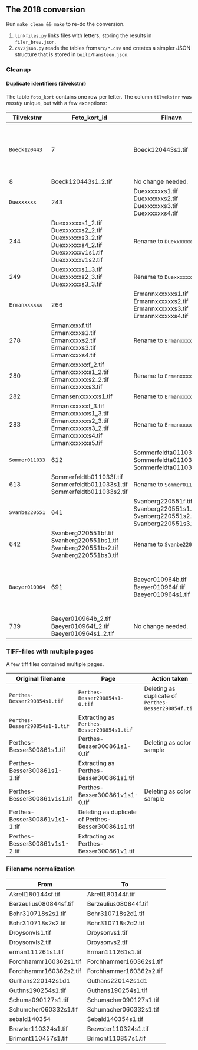 ## The 2018 conversion

Run `make clean && make` to re-do the conversion.

1. `linkfiles.py` links files with letters, storing the results in `filer_brev.json`.
2. `csv2json.py` reads the tables from`src/*.csv` and creates a simpler JSON structure
   that is stored in `build/hansteen.json`.

### Cleanup

#### Duplicate identifiers (tilvekstnr)

The table `foto_kort` contains one row per letter.
The column `tilvekstnr` was *mostly* unique, but with a few exceptions:

Tilvekstnr | Foto_kort_id | Filnavn | Action taken
---|---|---|---
`Boeck120443` | 7 | Boeck120443s1.tif | Delete. This is the same letter as 8 and there is no difference in the description.
| 8 | Boeck120443s1_2.tif | No change needed.
`Duexxxxxx` | 243 | Duexxxxxxs1.tif<br>Duexxxxxxs2.tif<br>Duexxxxxxs3.tif<br>Duexxxxxxs4.tif | Rename to `Duexxxxxx_1`
| 244 | Duexxxxxxs1_2.tif<br>Duexxxxxxs2_2.tif<br>Duexxxxxxs3_2.tif<br>Duexxxxxxs4_2.tif<br>Duexxxxxxv1s1.tif<br>Duexxxxxxv1s2.tif | Rename to `Duexxxxxx_2`
| 249 | Duexxxxxxs1_3.tif<br>Duexxxxxxs2_3.tif<br>Duexxxxxxs3_3.tif | Rename to `Duexxxxxx_3`
`Ermanxxxxxx` | 266 | Ermannxxxxxxs1.tif<br>Ermannxxxxxxs2.tif<br>Ermannxxxxxxs3.tif<br>Ermannxxxxxxs4.tif | Rename to `Ermanxxxxxx_1`
| 278 | Ermanxxxxf.tif<br>Ermanxxxxs1.tif<br>Ermanxxxxs2.tif<br>Ermanxxxxs3.tif<br>Ermanxxxxs4.tif | Rename to `Ermanxxxxxx_2`
| 280 | Ermanxxxxxxf_2.tif<br>Ermanxxxxxxs1_2.tif<br>Ermanxxxxxxs2_2.tif<br>Ermanxxxxxxs3.tif | Rename to `Ermanxxxxxx_3`
| 282 | Ermansenxxxxxxs1.tif | Rename to `Ermanxxxxxx_4`
| 283 | Ermanxxxxxxf_3.tif<br>Ermanxxxxxxs1_3.tif<br>Ermanxxxxxxs2_3.tif<br>Ermanxxxxxxs3_2.tif<br>Ermanxxxxxxs4.tif<br>Ermanxxxxxxs5.tif  | Rename to `Ermanxxxxxx_5`
`Sommer011033` | 612 | Sommerfeldta011033s1.tif<br>Sommerfeldta011033s2.tif<br>Sommerfeldta011033s3.tif | Rename to `Sommer011033_1`
| 613 | Sommerfeldtb011033f.tif<br>Sommerfeldtb011033s1.tif<br>Sommerfeldtb011033s2.tif | Rename to `Sommer011033_2` 
`Svanbe220551` | 641 | Svanberg220551f.tif<br>Svanberg220551s1.tif<br>Svanberg220551s2.tif<br>Svanberg220551s3.tif | Rename to `Svanbe220551_1`
| 642 | Svanberg220551bf.tif<br>Svanberg220551bs1.tif<br>Svanberg220551bs2.tif<br>Svanberg220551bs3.tif | Rename to `Svanbe220551_2`
`Baeyer010964` | 691 | Baeyer010964b.tif<br>Baeyer010964f.tif<br>Baeyer010964s1.tif | Delete. This is the same letter as 691 and there is no difference in the description.
| 739 | Baeyer010964b_2.tif<br>Baeyer010964f_2.tif<br>Baeyer010964s1_2.tif | No change needed.


### TIFF-files with multiple pages

A few tiff files contained multiple pages.

Original filename | Page | Action taken
---|---|---
`Perthes-Besser290854s1.tif` | `Perthes-Besser290854s1-0.tif` | Deleting as duplicate of `Perthes-Besser290854f.tif`
 | `Perthes-Besser290854s1-1.tif` | Extracting as `Perthes-Besser290854s1.tif`
Perthes-Besser300861s1.tif | Perthes-Besser300861s1-0.tif | Deleting as color sample
 | Perthes-Besser300861s1-1.tif | Extracting as Perthes-Besser300861s1.tif
Perthes-Besser300861v1s1.tif | Perthes-Besser300861v1s1-0.tif | Deleting as color sample
| Perthes-Besser300861v1s1-1.tif | Deleting as duplicate of Perthes-Besser300861s1.tif
| Perthes-Besser300861v1s1-2.tif | Extracting as Perthes-Besser300861v1.tif

### Filename normalization

From | To
----|----
Akrell180144sf.tif | Akrell180144f.tif
Berzeulius080844sf.tif | Berzeulius080844f.tif
Bohr310718s2s1.tif | Bohr310718s2d1.tif
Bohr310718s2s2.tif | Bohr310718s2d2.tif
Droysonvls1.tif | Droysonvs1.tif
Droysonvls2.tif | Droysonvs2.tif
erman111261s1.tif | Erman111261s1.tif
Forchhammr160362s1.tif | Forchhammer160362s1.tif
Forchhammr160362s2.tif | Forchhammer160362s2.tif
Gurhans220142s1d1 | Guthans220142s1d1
Guthns190254s1.tif | Guthans190254s1.tif
Schuma090127s1.tif | Schumacher090127s1.tif
Schumcher060332s1.tif | Schumacher060332s1.tif
sebald140354 | Sebald140354s1.tif
Brewter110324s1.tif | Brewster110324s1.tif
Brimont110457s1.tif | Brimont110857s1.tif

